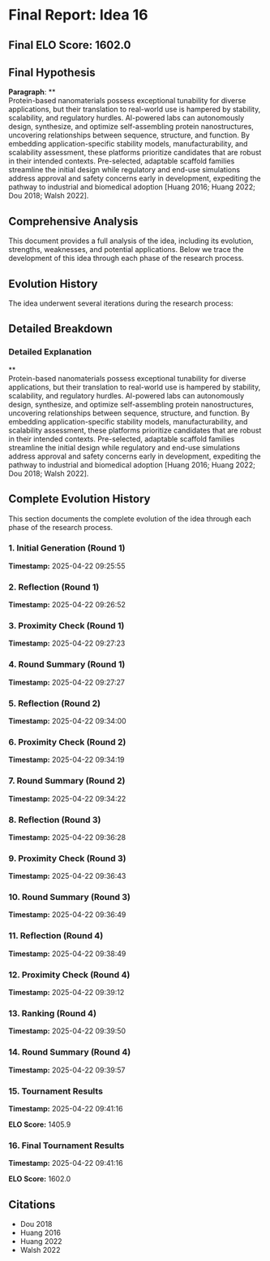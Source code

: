 # Final Report: Idea 16

## Final ELO Score: 1602.0

## Final Hypothesis

**Paragraph**: **  
Protein-based nanomaterials possess exceptional tunability for diverse applications, but their translation to real-world use is hampered by stability, scalability, and regulatory hurdles. AI-powered labs can autonomously design, synthesize, and optimize self-assembling protein nanostructures, uncovering relationships between sequence, structure, and function. By embedding application-specific stability models, manufacturability, and scalability assessment, these platforms prioritize candidates that are robust in their intended contexts. Pre-selected, adaptable scaffold families streamline the initial design while regulatory and end-use simulations address approval and safety concerns early in development, expediting the pathway to industrial and biomedical adoption [Huang 2016; Huang 2022; Dou 2018; Walsh 2022].

## Comprehensive Analysis

This document provides a full analysis of the idea, including its evolution, strengths, weaknesses, and potential applications. Below we trace the development of this idea through each phase of the research process.

## Evolution History

The idea underwent several iterations during the research process:

## Detailed Breakdown

### Detailed Explanation

**  
Protein-based nanomaterials possess exceptional tunability for diverse applications, but their translation to real-world use is hampered by stability, scalability, and regulatory hurdles. AI-powered labs can autonomously design, synthesize, and optimize self-assembling protein nanostructures, uncovering relationships between sequence, structure, and function. By embedding application-specific stability models, manufacturability, and scalability assessment, these platforms prioritize candidates that are robust in their intended contexts. Pre-selected, adaptable scaffold families streamline the initial design while regulatory and end-use simulations address approval and safety concerns early in development, expediting the pathway to industrial and biomedical adoption [Huang 2016; Huang 2022; Dou 2018; Walsh 2022].

## Complete Evolution History

This section documents the complete evolution of the idea through each phase of the research process.

### 1. Initial Generation (Round 1)
**Timestamp:** 2025-04-22 09:25:55



### 2. Reflection (Round 1)
**Timestamp:** 2025-04-22 09:26:52



### 3. Proximity Check (Round 1)
**Timestamp:** 2025-04-22 09:27:23



### 4. Round Summary (Round 1)
**Timestamp:** 2025-04-22 09:27:27



### 5. Reflection (Round 2)
**Timestamp:** 2025-04-22 09:34:00



### 6. Proximity Check (Round 2)
**Timestamp:** 2025-04-22 09:34:19



### 7. Round Summary (Round 2)
**Timestamp:** 2025-04-22 09:34:22



### 8. Reflection (Round 3)
**Timestamp:** 2025-04-22 09:36:28



### 9. Proximity Check (Round 3)
**Timestamp:** 2025-04-22 09:36:43



### 10. Round Summary (Round 3)
**Timestamp:** 2025-04-22 09:36:49



### 11. Reflection (Round 4)
**Timestamp:** 2025-04-22 09:38:49



### 12. Proximity Check (Round 4)
**Timestamp:** 2025-04-22 09:39:12



### 13. Ranking (Round 4)
**Timestamp:** 2025-04-22 09:39:50



### 14. Round Summary (Round 4)
**Timestamp:** 2025-04-22 09:39:57



### 15. Tournament Results
**Timestamp:** 2025-04-22 09:41:16

**ELO Score:** 1405.9



### 16. Final Tournament Results
**Timestamp:** 2025-04-22 09:41:16

**ELO Score:** 1602.0



## Citations

- Dou 2018
- Huang 2016
- Huang 2022
- Walsh 2022
